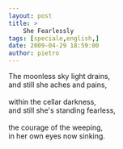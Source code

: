 ```yaml
---
layout: post
title: >
    She Fearlessly
tags: [speciale,english,]
date: 2009-04-29 18:59:00
author: pietro
---
```

The moonless sky light drains,<br/>and still she aches and pains,<br/><br/>within the cellar darkness,<br/>and still she's standing fearless,<br/><br/>the courage of the weeping,<br/>in her own eyes now sinking.
